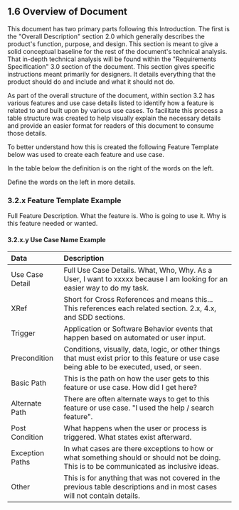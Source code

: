 ## 1.6 Overview of Document

This document has two primary parts following this Introduction. The first is the "Overall Description" section 2.0 which generally describes the product's function, purpose, and design. This section is meant to give a solid conceptual baseline for the rest of the document's technical analysis. That in-depth technical analysis will be found within the "Requirements Specification" 3.0 section of the document. This section gives specific instructions meant primarily for designers. It details everything that the product should do and include and what it should not do.



As part of the overall structure of the document, within section 3.2 has various features and use case details listed to identify how a feature is related to and built upon by various use cases. To facilitate this process a table structure was created to help visually explain the necessary details and provide an easier format for readers of this document to consume those details.

To better understand how this is created the following Feature Template below was used to create each feature and use case.

In the table below the definition is on the right of the words on the left.

Define the words on the left in more details.

### 3.2.x Feature Template Example

Full Feature Description. What the feature is. Who is going to use it. Why is this feature needed or wanted.

#### 3.2.x.y Use Case Name Example

| Data          | Description |
|:--------------| :--------------|
|Use Case Detail| Full Use Case Details. What, Who, Why. As a User, I want to xxxxx because I am looking for an easier way to do my task.|
|XRef           | Short for Cross References and means this... This references each related section. 2.x, 4.x, and SDD sections.|
|Trigger        | Application or Software Behavior events that happen based on automated or user input.|
|Precondition   | Conditions, visually, data, logic, or other things that must exist prior to this feature or use case being able to be executed, used, or seen.|
|Basic Path     | This is the path on how the user gets to this feature or use case. How did I get here?|
|Alternate Path | There are often alternate ways to get to this feature or use case. "I used the help / search feature".|
|Post Condition | What happens when the user or process is triggered. What states exist afterward.|
|Exception Paths| In what cases are there exceptions to how or what something should or should not be doing. This is to be communicated as inclusive ideas.|
|Other          | This is for anything that was not covered in the previous table descriptions and in most cases will not contain details.|

